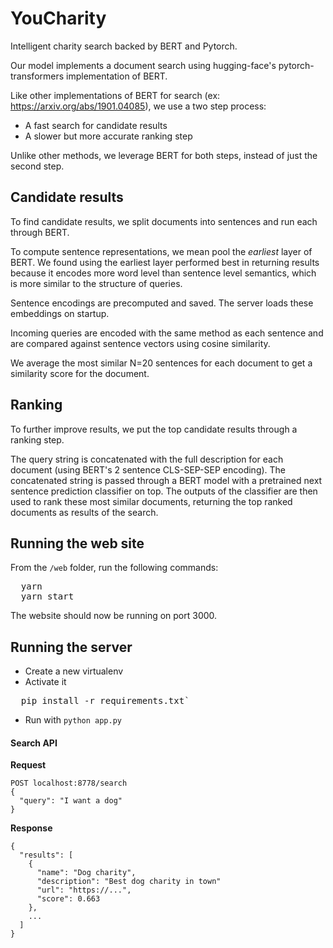 # YouCharity

Intelligent charity search backed by BERT and Pytorch.

Our model implements a document search using hugging-face's pytorch-transformers implementation of BERT.

Like other implementations of BERT for search (ex: https://arxiv.org/abs/1901.04085), we use a two step process:
- A fast search for candidate results
- A slower but more accurate ranking step

Unlike other methods, we leverage BERT for both steps, instead of just the second step.

Candidate results
-----------------

To find candidate results, we split documents into sentences and run each through BERT.

To compute sentence representations, we mean pool the _earliest_ layer of BERT. We found using the earliest layer performed best in returning results because it encodes more word level than sentence level semantics, which is more similar to the structure of queries.

Sentence encodings are precomputed and saved. The server loads these embeddings on startup.

Incoming queries are encoded with the same method as each sentence and are compared against sentence vectors using cosine similarity.

We average the most similar N=20 sentences for each document to get a similarity score for the document.

Ranking
-------

To further improve results, we put the top candidate results through a ranking step.

The query string is concatenated with the full description for each document (using BERT's 2 sentence CLS-SEP-SEP encoding). The concatenated string is passed through a BERT model with a pretrained next sentence prediction classifier on top. The outputs of the classifier are then used to rank these most similar documents, returning the top ranked documents as results of the search.

## Running the web site

From the `/web` folder, run the following commands:

<pre>
  yarn
  yarn start
</pre>

The website should now be running on port 3000.

## Running the server

* Create a new virtualenv
* Activate it

<pre>
  pip install -r requirements.txt`
</pre>

* Run with `python app.py`

#### Search API

**Request**
```
POST localhost:8778/search
{
  "query": "I want a dog"
}
```

**Response**
```
{
  "results": [
    {
      "name": "Dog charity",
      "description": "Best dog charity in town"
      "url": "https://...",
      "score": 0.663
    },
    ...
  ]
}
```
